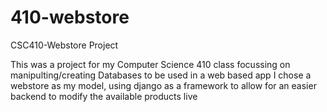 # 410-webstore
CSC410-Webstore Project

This was a project for my Computer Science 410 class focussing on manipulting/creating Databases to be used in a web based app
I chose a webstore as my model, using django as a framework to allow for an easier backend to modify the available products live
